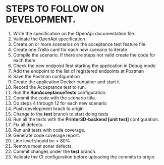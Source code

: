 # STEPS TO FOLLOW ON DEVELOPMENT.
1. Write the specification on the OpenApi documentation file.
2. Validate the OpenApi specification
3. Create on or more scenarios on the acceptance test feature file.
4. Create one Trello card for each new scenario to iterate
4. Compile the scenario. If there are steps not valid create the code for each them
6. Check the new endpoint first starting the application in Debug mode
6. Add the endpoint to the list of registered endpoints at Postman
7. Save the Postman configuration
8. Create the application Docker container and start it
8. Record the Acceptance test to run.
8. Run the **RunAcceptanceTests** configuration.
9. Commit the code with the scenario title.
10. Do steps 4 through 12 for each new scenario
10. Push development brach to origin
10. Change to the **test** branch to start doing tests
10. Run all the tests with the **Printer3D-backend [unit test]** configuration.
10. Fix all defects.
10. Run unit tests with code coverage.
11. Generate code coverage report.
12. Line level should be > 80%
13. Remove most sonar defects.
14. Commit changes under the **test** branch.
15. Validate the CI configuration before uploading the commits to origin.
